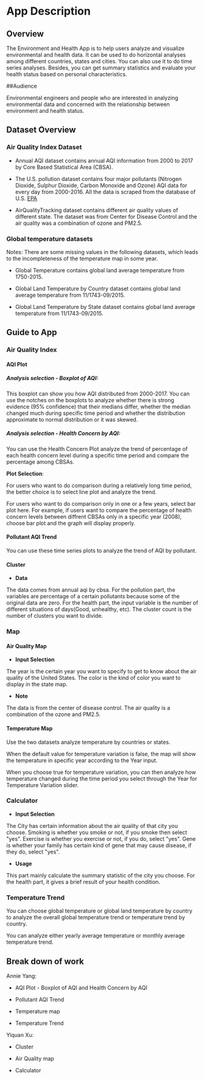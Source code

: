 # App Description 

## Overview

The Environment and Health App is to help users analyze and visualize environmental and health data. It can be used to do horizontal analyses among different countries, states and cities. You can also use it to do time series analyses. Besides, you can get summary statistics and evaluate your health status based on personal characteristics.

##Audience

Environmental engineers and people who are interested in analyzing environmental data and concerned with the relationship between environment and health status.

## Dataset Overview

### Air Quality Index Dataset

* Annual AQI dataset contains annual AQI information from 2000 to 2017 by Core Based Statistical Area (CBSA).

* The U.S. pollution dataset contains four major pollutants (Nitrogen Dioxide, Sulphur Dioxide, Carbon Monoxide and Ozone) AQI data for every day from 2000-2016. All the data is scraped from the database of U.S. [EPA](https://aqsdr1.epa.gov/aqsweb/aqstmp/airdata/download_files.html)

* AirQualityTracking dataset contains different air quality values of different state. The dataset was from Center for Disease Control and the air quality was a combination of ozone and PM2.5. 

### Global temperature datasets

Notes: There are some missing values in the following datasets, which leads to the incompleteness of the temperature map in some year.

* Global Temperature contains global land average temperature from 1750-2015. 

* Global Land Temperature by Country dataset contains global land average temperature from 11/1743-09/2015. 

* Global Land Temperature by State dataset contains global land average temperature from 11/1743-09/2015.


## Guide to App

### Air Quality Index

#### AQI Plot

##### Analysis selection - Boxplot of AQI: 

This boxplot can show you how AQI distributed from 2000-2017. You can use the notches on the boxplots to analyze whether there is strong evidence (95% confidence) that their medians differ, whether the median changed much during specific time period and whether the distribution approximate to normal distribution or it was skewed.


##### Analysis selection - Health Concern by AQI:

You can use the Health Concern Plot analyze the trend of percentage of each health concern level during a specific time period and compare the percentage among CBSAs.

**Plot Selection**:

For users who want to do comparison during a relatively long time period, the better choice is to select line plot and analyze the trend.

For users who want to do comparison only in one or a few years, select bar plot here. For example, if users want to compare the percentage of health concern levels between diffrent CBSAs only in a specific year (2008), choose bar plot and the graph will display properly.

#### Pollutant AQI Trend

You can use these time series plots to analyze the trend of AQI by pollutant. 

#### Cluster
+ **Data**

The data comes from annual aqi by cbsa. For the pollution part, the variables are percentage of a certain pollutants because some of the original data are zero. For the health part, the input variable is the number of different situations of days(Good, unhealthy, etc). The cluster count is the number of clusters you want to divide.

### Map

#### Air Quality Map 

+ **Input Selection**

The year is the certain year you want to specify to get to know about the air quality of the United States. The color is the kind of color you want to display in the state map.

+ **Note**

The data is from the center of disease control. The air quality is a combination of the ozone and PM2.5. 

#### Temperature Map
  
Use the two datasets analyze temperature by countries or states.

When the default value for temperature variation is false, the map will show the temperature in specific year according to the Year input. 

When you choose true for temperature variation, you can then analyze how temperature changed during the time period you select through the Year for Temperature Variation slider.

### Calculator

+ **Input Selection**

The City has certain information about the air quality of that city you choose. Smoking is whether you smoke or not, if you smoke then select "yes". Exercise is whether you exercise or not, if you do, select "yes". Gene is whether your family has certain kind of gene that may cause disease, if they do, select "yes".

+ **Usage**

This part mainly calculate the summary statistic of the city you choose. For the health part, it gives a brief result of your health condition.

### Temperature Trend

You can choose global temperature or global land temperature by country to analyze the overall global temperature trend or temperature trend by country.

You can analyze either yearly average temperature or monthly average temperature trend.

## Break down of work

Annie Yang: 

+ AQI Plot - Boxplot of AQI and Health Concern by AQI

+ Pollutant AQI Trend

+ Temperature map

+ Temperature Trend

Yiquan Xu: 

+ Cluster

+ Air Quality map

+ Calculator




